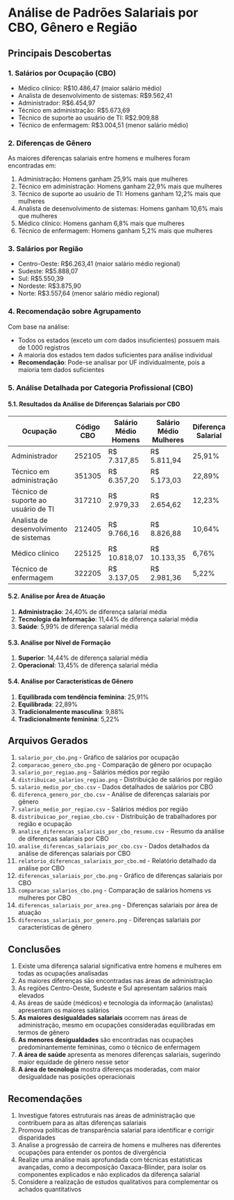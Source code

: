 # Análise de Padrões Salariais por CBO, Gênero e Região

## Principais Descobertas

### 1. Salários por Ocupação (CBO)
- Médico clínico: R$10.486,47 (maior salário médio)
- Analista de desenvolvimento de sistemas: R$9.562,41
- Administrador: R$6.454,97
- Técnico em administração: R$5.673,69
- Técnico de suporte ao usuário de TI: R$2.909,88
- Técnico de enfermagem: R$3.004,51 (menor salário médio)

### 2. Diferenças de Gênero
As maiores diferenças salariais entre homens e mulheres foram encontradas em:
1. Administração: Homens ganham 25,9% mais que mulheres
2. Técnico em administração: Homens ganham 22,9% mais que mulheres
3. Técnico de suporte ao usuário de TI: Homens ganham 12,2% mais que mulheres
4. Analista de desenvolvimento de sistemas: Homens ganham 10,6% mais que mulheres
5. Médico clínico: Homens ganham 6,8% mais que mulheres
6. Técnico de enfermagem: Homens ganham 5,2% mais que mulheres

### 3. Salários por Região
- Centro-Oeste: R$6.263,41 (maior salário médio regional)
- Sudeste: R$5.888,07
- Sul: R$5.550,39
- Nordeste: R$3.875,90
- Norte: R$3.557,64 (menor salário médio regional)

### 4. Recomendação sobre Agrupamento
Com base na análise:
- Todos os estados (exceto um com dados insuficientes) possuem mais de 1.000 registros
- A maioria dos estados tem dados suficientes para análise individual
- **Recomendação**: Pode-se analisar por UF individualmente, pois a maioria tem dados suficientes

### 5. Análise Detalhada por Categoria Profissional (CBO)

#### 5.1. Resultados da Análise de Diferenças Salariais por CBO

| Ocupação | Código CBO | Salário Médio Homens | Salário Médio Mulheres | Diferença Salarial |
|----------|------------|---------------------|------------------------|-------------------|
| Administrador | 252105 | R$ 7.317,85 | R$ 5.811,94 | 25,91% |
| Técnico em administração | 351305 | R$ 6.357,20 | R$ 5.173,03 | 22,89% |
| Técnico de suporte ao usuário de TI | 317210 | R$ 2.979,33 | R$ 2.654,62 | 12,23% |
| Analista de desenvolvimento de sistemas | 212405 | R$ 9.766,16 | R$ 8.826,88 | 10,64% |
| Médico clínico | 225125 | R$ 10.818,07 | R$ 10.133,35 | 6,76% |
| Técnico de enfermagem | 322205 | R$ 3.137,05 | R$ 2.981,36 | 5,22% |

#### 5.2. Análise por Área de Atuação

1. **Administração**: 24,40% de diferença salarial média
2. **Tecnologia da Informação**: 11,44% de diferença salarial média
3. **Saúde**: 5,99% de diferença salarial média

#### 5.3. Análise por Nível de Formação

1. **Superior**: 14,44% de diferença salarial média
2. **Operacional**: 13,45% de diferença salarial média

#### 5.4. Análise por Características de Gênero

1. **Equilibrada com tendência feminina**: 25,91%
2. **Equilibrada**: 22,89%
3. **Tradicionalmente masculina**: 9,88%
4. **Tradicionalmente feminina**: 5,22%

## Arquivos Gerados
1. `salario_por_cbo.png` - Gráfico de salários por ocupação
2. `comparacao_genero_cbo.png` - Comparação de gênero por ocupação
3. `salario_por_regiao.png` - Salários médios por região
4. `distribuicao_salarios_regiao.png` - Distribuição de salários por região
5. `salario_medio_por_cbo.csv` - Dados detalhados de salários por CBO
6. `diferenca_genero_por_cbo.csv` - Análise de diferenças salariais por gênero
7. `salario_medio_por_regiao.csv` - Salários médios por região
8. `distribuicao_por_regiao_cbo.csv` - Distribuição de trabalhadores por região e ocupação
9. `analise_diferencas_salariais_por_cbo_resumo.csv` - Resumo da análise de diferenças salariais por CBO
10. `analise_diferencas_salariais_por_cbo.csv` - Dados detalhados da análise de diferenças salariais por CBO
11. `relatorio_diferencas_salariais_por_cbo.md` - Relatório detalhado da análise por CBO
12. `diferencas_salariais_por_cbo.png` - Gráfico de diferenças salariais por CBO
13. `comparacao_salarios_cbo.png` - Comparação de salários homens vs mulheres por CBO
14. `diferencas_salariais_por_area.png` - Diferenças salariais por área de atuação
15. `diferencas_salariais_por_genero.png` - Diferenças salariais por características de gênero

## Conclusões

1. Existe uma diferença salarial significativa entre homens e mulheres em todas as ocupações analisadas
2. As maiores diferenças são encontradas nas áreas de administração
3. As regiões Centro-Oeste, Sudeste e Sul apresentam salários mais elevados
4. As áreas de saúde (médicos) e tecnologia da informação (analistas) apresentam os maiores salários
5. **As maiores desigualdades salariais** ocorrem nas áreas de administração, mesmo em ocupações consideradas equilibradas em termos de gênero
6. **As menores desigualdades** são encontradas nas ocupações predominantemente femininas, como o técnico de enfermagem
7. **A área de saúde** apresenta as menores diferenças salariais, sugerindo maior equidade de gênero nesse setor
8. **A área de tecnologia** mostra diferenças moderadas, com maior desigualdade nas posições operacionais

## Recomendações

1. Investigue fatores estruturais nas áreas de administração que contribuem para as altas diferenças salariais
2. Promova políticas de transparência salarial para identificar e corrigir disparidades
3. Analise a progressão de carreira de homens e mulheres nas diferentes ocupações para entender os pontos de divergência
4. Realize uma análise mais aprofundada com técnicas estatísticas avançadas, como a decomposição Oaxaca-Blinder, para isolar os componentes explicados e não explicados da diferença salarial
5. Considere a realização de estudos qualitativos para complementar os achados quantitativos